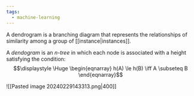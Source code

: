 ```yaml
---
tags:
  - machine-learning
---
```

A dendrogram is a branching diagram that represents the relationships of similarity among a group of [[instance|instances]].

A *dendogram* is an *n-tree* in which each node is associated with a height satisfying the condition:
$$\displaystyle \Huge \begin{eqnarray} 
h(A) \le h(B) \iff A \subseteq B
\end{eqnarray}$$

![[Pasted image 20240229143313.png|400]]